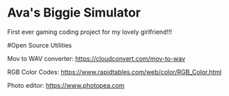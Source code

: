 # Ava's Biggie Simulator
 First ever gaming coding project for my lovely girlfriend!!!

#Open Source Utilities

Mov to WAV converter: https://cloudconvert.com/mov-to-wav 

RGB Color Codes: https://www.rapidtables.com/web/color/RGB_Color.html 

Photo editor: https://www.photopea.com 
